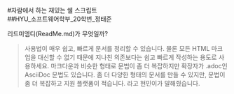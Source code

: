 #자람에서 하는 재밌는 쉘 스크립트  
##HYU_소프트웨어학부_20학번_정태준

리드미엠디(ReadMe.md)가 무엇일까?
> 사용법이 매우 쉽고, 빠르게 문서를 정리할 수 있습니다.  물론 모든 HTML 마크업을 대신할 수 없기 때문에 지나친 의존보다는 쉽고 빠르게 작성하는 용도로 사용하세요.  마크다운과 비슷한 형태로 문법이 좀 더 복잡하지만 확장자가 .adoc인 AsciiDoc 문법도 있습니다.  좀 더 다양한 형태의 문서를 만들 수 있지만, 문법이 좀 더 복잡하고 지원 플랫폼이 적습니다. 라고 현민이가 말해줬습니다.


